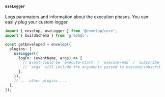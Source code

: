 #### `useLogger`

Logs paramaters and information about the execution phases. You can easily plug your custom logger.

```ts
import { envelop, useLogger } from '@envelop/core';
import { buildSchema } from 'graphql';

const getEnveloped = envelop({
  plugins: [
    useLogger({
      logFn: (eventName, args) => {
        // Event could be `execute-start` / `execute-end` / `subscribe-start` / `subscribe-end`
        // `args` will include the arguments passed to execute/subscribe (in case of "start" event) and additional result in case of "end" event.
      },
    }),
    // ... other plugins ...
  ],
});
```
